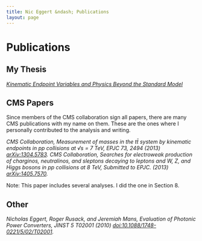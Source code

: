 ```yaml
---
title: Nic Eggert &ndash; Publications
layout: page
---
```


# Publications

## My Thesis


<cite>
<a href="{{site.url}}/files/NicholasEggertThesis.pdf">Kinematic Endpoint Variables and Physics Beyond the Standard Model</a>
</cite>

## CMS Papers

Since members of the <span itemprop="memberOf">CMS collaboration</span> sign all papers, there are many CMS publications with my name on them. These are the ones where I personally contributed to the analysis and writing.

<cite>
<span class="author">CMS Collaboration,</span>
<span class="title">Measurement of masses in the tt&#772; system by kinematic endpoints in pp collisions at &#x221A;s = 7 TeV</span>,
<span class="journal">EPJC</span>
<span class="volume">73</span>,
<span class="page">2494</span>
<span class="year">(2013)</span>
<span class="arxiv"><a href="http://arxiv.org/abs/1304.5783">arXiv:1304.5783</a></span>.
</cite>

<cite>
<span class="author">CMS Collaboration,</span>
<span class="title">
Searches for electroweak production of charginos, neutralinos, and sleptons decaying to leptons and W, Z, and Higgs bosons in pp collisions at 8 TeV</span>,
<span class="journal">Submitted to EPJC</span>.
<span class="year">(2013)</span>
<span class="arxiv"><a href="http://arxiv.org/abs/1405.7570">arXiv:1405.7570</a></span>.
</cite>

Note: This paper includes several analyses. I did the one in Section 8.

## Other

<cite>
<span class="author">Nicholas Eggert, Roger Rusack, and Jeremiah Mans</span>,
<span class="title">Evaluation of Photonic Power Converters</span>,
<span class="journal">JINST</span>
<span class="volume">5</span>
<span class="page">T02001</span>
<span class="year">(2010)</span>
<span class="doi"><a href="http://dx.doi.org/10.1088/1748-0221/5/02/T02001">doi:10.1088/1748-0221/5/02/T02001</a></span>.
</cite>